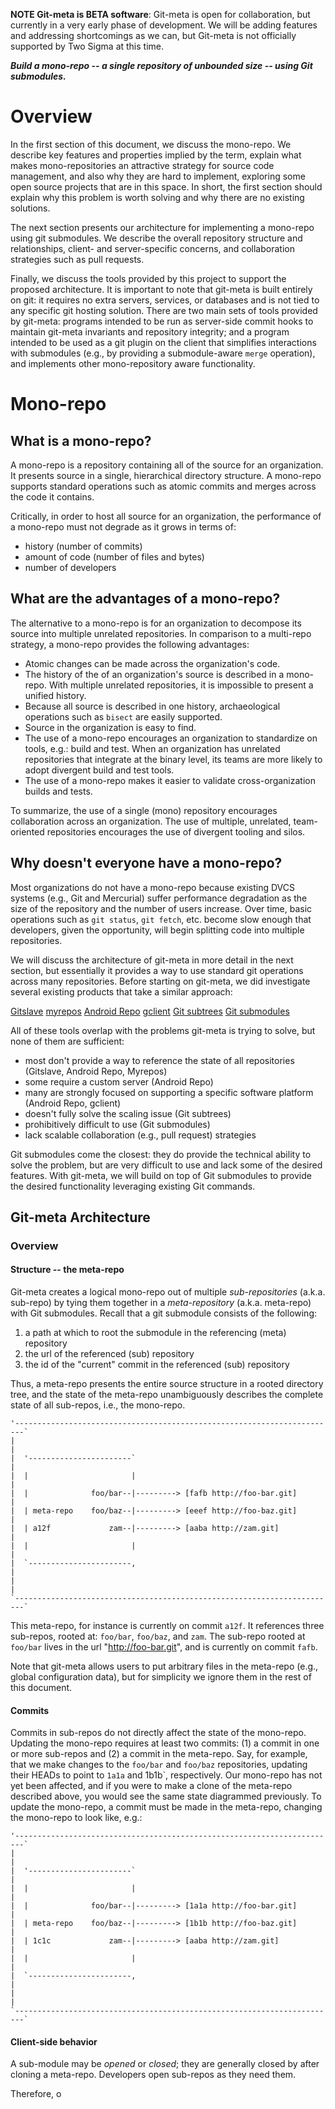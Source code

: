 <!--
    Copyright (c) 2016, Two Sigma Open Source
    All rights reserved.

    Redistribution and use in source and binary forms, with or without
    modification, are permitted provided that the following conditions are met:

    * Redistributions of source code must retain the above copyright notice,
      this list of conditions and the following disclaimer.

    * Redistributions in binary form must reproduce the above copyright notice,
      this list of conditions and the following disclaimer in the documentation
      and/or other materials provided with the distribution.

    * Neither the name of git-meta nor the names of its
      contributors may be used to endorse or promote products derived from
      this software without specific prior written permission.

    THIS SOFTWARE IS PROVIDED BY THE COPYRIGHT HOLDERS AND CONTRIBUTORS "AS IS"
    AND ANY EXPRESS OR IMPLIED WARRANTIES, INCLUDING, BUT NOT LIMITED TO, THE
    IMPLIED WARRANTIES OF MERCHANTABILITY AND FITNESS FOR A PARTICULAR PURPOSE
    ARE DISCLAIMED. IN NO EVENT SHALL THE COPYRIGHT HOLDER OR CONTRIBUTORS BE
    LIABLE FOR ANY DIRECT, INDIRECT, INCIDENTAL, SPECIAL, EXEMPLARY, OR
    CONSEQUENTIAL DAMAGES (INCLUDING, BUT NOT LIMITED TO, PROCUREMENT OF
    SUBSTITUTE GOODS OR SERVICES; LOSS OF USE, DATA, OR PROFITS; OR BUSINESS
    INTERRUPTION) HOWEVER CAUSED AND ON ANY THEORY OF LIABILITY, WHETHER IN
    CONTRACT, STRICT LIABILITY, OR TORT (INCLUDING NEGLIGENCE OR OTHERWISE)
    ARISING IN ANY WAY OUT OF THE USE OF THIS SOFTWARE, EVEN IF ADVISED OF THE
    POSSIBILITY OF SUCH DAMAGE.
-->

**NOTE Git-meta is BETA software**: Git-meta is open for collaboration, but
currently in a very early phase of development.  We will be adding features and
addressing shortcomings as we can, but Git-meta is not officially supported by
Two Sigma at this time.

___Build a *mono-repo* -- a single repository of unbounded size -- using Git
submodules.___

# Overview

In the first section of this document, we discuss the mono-repo.  We describe
key features and properties implied by the term, explain what makes
mono-repositories an attractive strategy for source code management, and also
why they are hard to implement, exploring some open source projects that are in
this space.  In short, the first section should explain why this problem is
worth solving and why there are no existing solutions.

The next section presents our architecture for implementing a mono-repo using
git submodules.  We describe the overall repository structure and
relationships, client- and server-specific concerns, and collaboration
strategies such as pull requests.

Finally, we discuss the tools provided by this project to support the proposed
architecture.  It is important to note that git-meta is built entirely on git:
it requires no extra servers, services, or databases and is not tied to any
specific git hosting solution.  There are two main sets of tools provided by
git-meta: programs intended to be run as server-side commit hooks to maintain
git-meta invariants and repository integrity; and a program intended to be used
as a git plugin on the client that simplifies interactions with submodules
(e.g., by providing a submodule-aware `merge` operation), and implements
other mono-repository aware functionality.

# Mono-repo

## What is a mono-repo?

A mono-repo is a repository containing all of the source for an organization.
It presents source in a single, hierarchical directory structure. A mono-repo
supports standard operations such as atomic commits and merges across the code
it contains.

Critically, in order to host all source for an organization, the performance of
a mono-repo must not degrade as it grows in terms of:

- history (number of commits)
- amount of code (number of files and bytes)
- number of developers

## What are the advantages of a mono-repo?

The alternative to a mono-repo is for an organization to decompose its source
into multiple unrelated repositories.  In comparison to a multi-repo strategy,
a mono-repo provides the following advantages:

- Atomic changes can be made across the organization's code.
- The history of the of an organization's source is described in a mono-repo.
  With multiple unrelated repositories, it is impossible to present a unified
  history.
- Because all source is described in one history, archaeological operations such
  as `bisect` are easily supported.
- Source in the organization is easy to find.
- The use of a mono-repo encourages an organization to standardize on tools,
  e.g.: build and test.  When an organization has unrelated repositories that
  integrate at the binary level, its teams are more likely to adopt divergent
  build and test tools.
- The use of a mono-repo makes it easier to validate cross-organization builds
  and tests.

To summarize, the use of a single (mono) repository encourages collaboration
across an organization.  The use of multiple, unrelated, team-oriented
repositories encourages the use of divergent tooling and silos.

## Why doesn't everyone have a mono-repo?

Most organizations do not have a mono-repo because existing DVCS systems (e.g.,
Git and Mercurial) suffer performance degradation as the size of the repository
and the number of users increase.  Over time, basic operations such as `git
status`, `git fetch`, etc. become slow enough that developers, given the
opportunity, will begin splitting code into multiple repositories.

We will discuss the architecture of git-meta in more detail in the next
section, but essentially it provides a way to use standard git operations
across many repositories.  Before starting on git-meta, we did investigate
several existing products that take a similar approach:

[Gitslave](http://gitslave.sourceforge.net)
[myrepos](https://myrepos.branchable.com)
[Android Repo](https://source.android.com/source/using-repo.html)
[gclient](http://dev.chromium.org/developers/how-tos/depottools#TOC-gclient)
[Git subtrees](https://git-scm.com/book/en/v1/Git-Tools-Subtree-Merging)
[Git submodules](https://git-scm.com/docs/git-submodule)

All of these tools overlap with the problems git-meta is trying to solve, but
none of them are sufficient:

- most don't provide a way to reference the state of all repositories
  (Gitslave, Android Repo, Myrepos)
- some require a custom server (Android Repo)
- many are strongly focused on supporting a specific software platform (Android
  Repo, gclient)
- doesn't fully solve the scaling issue (Git subtrees)
- prohibitively difficult to use (Git submodules)
- lack scalable collaboration (e.g., pull request) strategies

Git submodules come the closest: they do provide the technical ability to solve
the problem, but are very difficult to use and lack some of the desired
features.  With git-meta, we will build on top of Git submodules to provide the
desired functionality leveraging existing Git commands.

## Git-meta Architecture

### Overview

#### Structure -- the meta-repo

Git-meta creates a logical mono-repo out of multiple *sub-repositories* (a.k.a.
sub-repo) by tying them together in a *meta-repository* (a.k.a. meta-repo) with
Git submodules.  Recall that a git submodule consists of the following:

1. a path at which to root the submodule in the referencing (meta) repository
1. the url of the referenced (sub) repository
1. the id of the "current" commit in the referenced (sub) repository

Thus, a meta-repo presents the entire source structure in a rooted directory
tree, and the state of the meta-repo unambiguously describes the complete
state of all sub-repos, i.e., the mono-repo.

```
'------------------------------------------------------------------------`
|                                                                        |
|  '-----------------------`                                             |
|  |                       |                                             |
|  |              foo/bar--|---------> [fafb http://foo-bar.git]         |
|  | meta-repo    foo/baz--|---------> [eeef http://foo-baz.git]         |
|  | a12f             zam--|---------> [aaba http://zam.git]             |
|  |                       |                                             |
|  `-----------------------,                                             |
|                                                                        |
`------------------------------------------------------------------------`
```

This meta-repo, for instance is currently on commit `a12f`.  It references
three sub-repos, rooted at: `foo/bar`, `foo/baz`, and `zam`.  The sub-repo
rooted at `foo/bar` lives in the url "http://foo-bar.git", and is currently on
commit `fafb`.

Note that git-meta allows users to put arbitrary files in the meta-repo (e.g.,
global configuration data), but for simplicity we ignore them in the rest of
this document.

#### Commits

Commits in sub-repos do not directly affect the state of the mono-repo.
Updating the mono-repo requires at least two commits: (1) a commit in one or
more sub-repos and (2) a commit in the meta-repo.  Say, for example, that we
make changes to the `foo/bar` and `foo/baz` repositories, updating their HEADs
to point to `1a1a` and 1b1b`, respectively.  Our mono-repo has not yet been
affected, and if you were to make a clone of the meta-repo described above, you
would see the same state diagrammed previously.  To update the mono-repo, a
commit must be made in the meta-repo, changing the mono-repo to look like,
e.g.:

```
'------------------------------------------------------------------------`
|                                                                        |
|  '-----------------------`                                             |
|  |                       |                                             |
|  |              foo/bar--|---------> [1a1a http://foo-bar.git]         |
|  | meta-repo    foo/baz--|---------> [1b1b http://foo-baz.git]         |
|  | 1c1c             zam--|---------> [aaba http://zam.git]             |
|  |                       |                                             |
|  `-----------------------,                                             |
|                                                                        |
`------------------------------------------------------------------------`
```

#### Client-side behavior



A sub-module may be *opened* or *closed*; they are generally closed by after
cloning a meta-repo.  Developers open sub-repos as they need them.

Therefore, o
